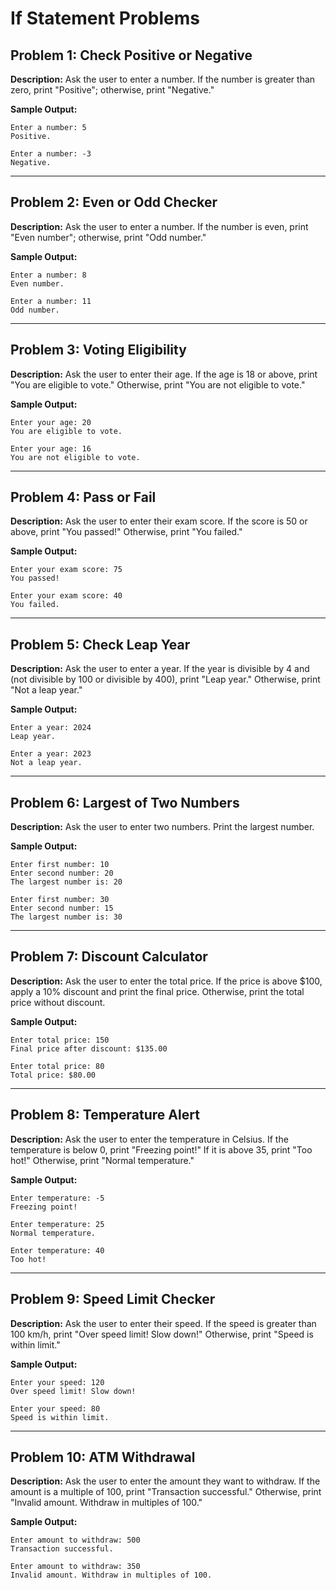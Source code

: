 # If Statement Problems

## Problem 1: Check Positive or Negative
**Description:**
Ask the user to enter a number. If the number is greater than zero, print "Positive"; otherwise, print "Negative."

**Sample Output:**
```
Enter a number: 5
Positive.
```
```
Enter a number: -3
Negative.
```

---

## Problem 2: Even or Odd Checker
**Description:**
Ask the user to enter a number. If the number is even, print "Even number"; otherwise, print "Odd number."

**Sample Output:**
```
Enter a number: 8
Even number.
```
```
Enter a number: 11
Odd number.
```

---

## Problem 3: Voting Eligibility
**Description:**
Ask the user to enter their age. If the age is 18 or above, print "You are eligible to vote." Otherwise, print "You are not eligible to vote."

**Sample Output:**
```
Enter your age: 20
You are eligible to vote.
```
```
Enter your age: 16
You are not eligible to vote.
```

---

## Problem 4: Pass or Fail
**Description:**
Ask the user to enter their exam score. If the score is 50 or above, print "You passed!" Otherwise, print "You failed."

**Sample Output:**
```
Enter your exam score: 75
You passed!
```
```
Enter your exam score: 40
You failed.
```

---

## Problem 5: Check Leap Year
**Description:**
Ask the user to enter a year. If the year is divisible by 4 and (not divisible by 100 or divisible by 400), print "Leap year." Otherwise, print "Not a leap year."

**Sample Output:**
```
Enter a year: 2024
Leap year.
```
```
Enter a year: 2023
Not a leap year.
```

---

## Problem 6: Largest of Two Numbers
**Description:**
Ask the user to enter two numbers. Print the largest number.

**Sample Output:**
```
Enter first number: 10
Enter second number: 20
The largest number is: 20
```
```
Enter first number: 30
Enter second number: 15
The largest number is: 30
```

---

## Problem 7: Discount Calculator
**Description:**
Ask the user to enter the total price. If the price is above $100, apply a 10% discount and print the final price. Otherwise, print the total price without discount.

**Sample Output:**
```
Enter total price: 150
Final price after discount: $135.00
```
```
Enter total price: 80
Total price: $80.00
```

---

## Problem 8: Temperature Alert
**Description:**
Ask the user to enter the temperature in Celsius. If the temperature is below 0, print "Freezing point!" If it is above 35, print "Too hot!" Otherwise, print "Normal temperature."

**Sample Output:**
```
Enter temperature: -5
Freezing point!
```
```
Enter temperature: 25
Normal temperature.
```
```
Enter temperature: 40
Too hot!
```

---

## Problem 9: Speed Limit Checker
**Description:**
Ask the user to enter their speed. If the speed is greater than 100 km/h, print "Over speed limit! Slow down!" Otherwise, print "Speed is within limit."

**Sample Output:**
```
Enter your speed: 120
Over speed limit! Slow down!
```
```
Enter your speed: 80
Speed is within limit.
```

---

## Problem 10: ATM Withdrawal
**Description:**
Ask the user to enter the amount they want to withdraw. If the amount is a multiple of 100, print "Transaction successful." Otherwise, print "Invalid amount. Withdraw in multiples of 100."

**Sample Output:**
```
Enter amount to withdraw: 500
Transaction successful.
```
```
Enter amount to withdraw: 350
Invalid amount. Withdraw in multiples of 100.
```

